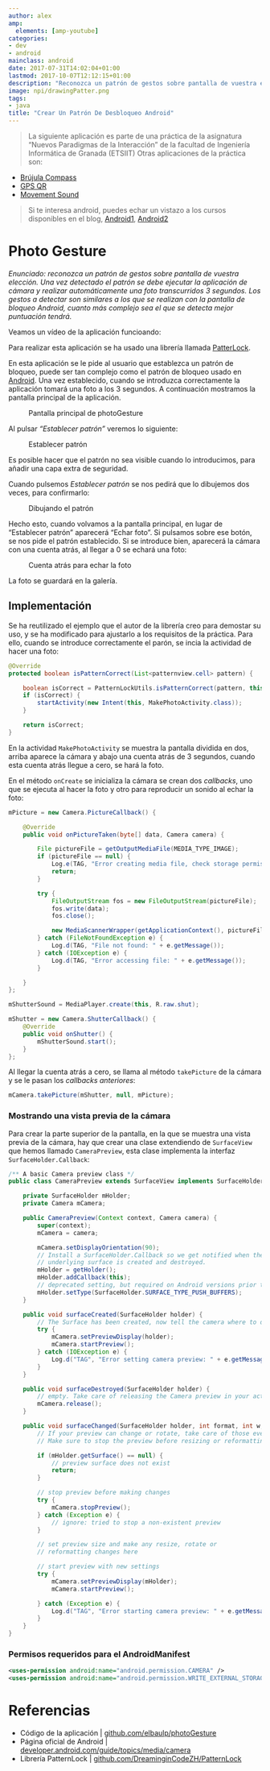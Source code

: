 ```yaml
---
author: alex
amp:
  elements: [amp-youtube]
categories:
- dev
- android
mainclass: android
date: 2017-07-31T14:02:04+01:00
lastmod: 2017-10-07T12:12:15+01:00
description: "Reconozca un patrón de gestos sobre pantalla de vuestra elección.  Una vez detectado el patrón se debe ejecutar la aplicación de cámara y  realizar automáticamente una foto transcurridos 3 segundos. Los gestos a detectar  son similares a los que se realizan con la pantalla de bloqueo Android, cuanto más  complejo sea el que se detecta mejor puntuación tendrá."
image: npi/drawingPatter.png
tags:
- java
title: "Crear Un Patrón De Desbloqueo Android"
---
```


> La siguiente aplicación es parte de una práctica de la asignatura “Nuevos Paradigmas de la Interacción” de la facultad de Ingeniería Informática de Granada (ETSIIT) Otras aplicaciones de la práctica son:

- [Brújula Compass](/brujula-android-asr-voz)
- [GPS QR](/programar-navegador-gps-android)
- [Movement Sound](/giroscopio-acelerometro-movimientos-android)

<!--more--><!--ad-->

> Si te interesa android, puedes echar un vistazo a los cursos disponibles en el blog, [Android1](/curso-programacion-android/ "Curso de Android"), [Android2](/android/ "Curso nuevo de Android")

# Photo Gesture

_Enunciado: reconozca un patrón de gestos sobre pantalla de vuestra elección. Una vez detectado el patrón se debe ejecutar la aplicación de cámara y realizar automáticamente una foto transcurridos 3 segundos. Los gestos a detectar son similares a los que se realizan con la pantalla de bloqueo Android, cuanto más complejo sea el que se detecta mejor puntuación tendrá._

Veamos un vídeo de la aplicación funcioando:

<amp-youtube
    data-videoid="j3w9ai3LHyU"
    layout="responsive"
    width="480" height="270"></amp-youtube>

Para realizar esta aplicación se ha usado una librería llamada [PatterLock](https://github.com/DreaminginCodeZH/PatternLock).

En esta aplicación se le pide al usuario que establezca un patrón de bloqueo, puede ser tan complejo como el patrón de bloqueo usado en [Android](/curso-programacion-android/ "Curso de Android"). Una vez establecido, cuando se introduzca correctamente la aplicación tomará una foto a los 3 segundos. A continuación mostramos la pantalla principal de la aplicación.

<figure>
    <a href="/img/npi/photoGesture.png"><amp-img sizes="(min-width: 338px) 338px, 100vw" on="tap:lightbox1" role="button" tabindex="0" layout="responsive" src="/img/npi/photoGesture.png" title="Pantalla principal de photoGesture" alt="Pantalla principal de photoGesture" width="338px" height="600px" /></a>
<span class="image-credit">Pantalla principal de photoGesture</span>
</figure>

Al pulsar _“Establecer patrón”_ veremos lo siguiente:

<figure>
    <a href="/img/npi/setPattern.png"><amp-img sizes="(min-width: 338px) 338px, 100vw" on="tap:lightbox1" role="button" tabindex="0" layout="responsive" src="/img/npi/setPattern.png" title="Establecer patrón" alt="Establecer patrón" width="338px" height="600px" /></a>
    <span class="image-credit">Establecer patrón</span>
</figure>

Es posible hacer que el patrón no sea visible cuando lo introducimos, para añadir una capa extra de seguridad.

Cuando pulsemos _Establecer patrón_ se nos pedirá que lo dibujemos dos veces, para confirmarlo:

<figure>
    <a href="/img/npi/drawingPatter.png"><amp-img sizes="(min-width: 338px) 338px, 100vw"on="tap:lightbox1" role="button" tabindex="0" layout="responsive" src="/img/npi/drawingPatter.png" title="Dibujando el patrón" alt="Dibujando el patrón" width="338px" height="600px" /></a>
    <span class="image-credit">Dibujando el patrón</span>
</figure>

Hecho esto, cuando volvamos a la pantalla principal, en lugar de “Establecer patrón” aparecerá “Echar foto”. Si pulsamos sobre ese botón, se nos pide el patrón establecido. Si se introduce bien, aparecerá la cámara con una cuenta atrás, al llegar a 0 se echará una foto:

<figure>
    <a href="/img/npi/countdown.png"><amp-img sizes="(min-width: 338px) 338px, 100vw"on="tap:lightbox1" role="button" tabindex="0" layout="responsive" src="/img/npi/countdown.png" title="Cuenta atrás para echar la foto" alt="Cuenta atrás para echar la foto" width="338px" height="600px" /></a>
    <span class="image-credit">Cuenta atrás para echar la foto</span>
</figure>

La foto se guardará en la galería.

## Implementación

Se ha reutilizado el ejemplo que el autor de la librería creo para demostar su uso, y se ha modificado para ajustarlo a los requisitos de la práctica. Para ello, cuando se introduce correctamente el parón, se incia la actividad de hacer una foto:

```java
@Override
protected boolean isPatternCorrect(List<patternview.cell> pattern) {

    boolean isCorrect = PatternLockUtils.isPatternCorrect(pattern, this);
    if (isCorrect) {
        startActivity(new Intent(this, MakePhotoActivity.class));
    }

    return isCorrect;
}
```

En la actividad `MakePhotoActivity` se muestra la pantalla dividida en dos, arriba aparece la cámara y abajo una cuenta atrás de 3 segundos, cuando esta cuenta atrás llegue a cero, se hará la foto.

En el método `onCreate` se inicializa la cámara se crean dos _callbacks_, uno que se ejecuta al hacer la foto y otro para reproducir un sonido al echar la foto:

```java
mPicture = new Camera.PictureCallback() {

    @Override
    public void onPictureTaken(byte[] data, Camera camera) {

        File pictureFile = getOutputMediaFile(MEDIA_TYPE_IMAGE);
        if (pictureFile == null) {
            Log.e(TAG, "Error creating media file, check storage permissions: ");
            return;
        }

        try {
            FileOutputStream fos = new FileOutputStream(pictureFile);
            fos.write(data);
            fos.close();

            new MediaScannerWrapper(getApplicationContext(), pictureFile.getPath(), "image/jpeg").scan();
        } catch (FileNotFoundException e) {
            Log.d(TAG, "File not found: " + e.getMessage());
        } catch (IOException e) {
            Log.d(TAG, "Error accessing file: " + e.getMessage());
        }

    }
};

mShutterSound = MediaPlayer.create(this, R.raw.shut);

mShutter = new Camera.ShutterCallback() {
    @Override
    public void onShutter() {
        mShutterSound.start();
    }
};
```

Al llegar la cuenta atrás a cero, se llama al método `takePicture` de la cámara y se le pasan los _callbacks anteriores_:

```java
mCamera.takePicture(mShutter, null, mPicture);
```

### Mostrando una vista previa de la cámara

Para crear la parte superior de la pantalla, en la que se muestra una vista previa de la cámara, hay que crear una clase extendiendo de `SurfaceView` que hemos llamado `CameraPreview`, esta clase implementa la interfaz `SurfaceHolder.Callback`:

```java
/** A basic Camera preview class */
public class CameraPreview extends SurfaceView implements SurfaceHolder.Callback {

    private SurfaceHolder mHolder;
    private Camera mCamera;

    public CameraPreview(Context context, Camera camera) {
        super(context);
        mCamera = camera;

        mCamera.setDisplayOrientation(90);
        // Install a SurfaceHolder.Callback so we get notified when the
        // underlying surface is created and destroyed.
        mHolder = getHolder();
        mHolder.addCallback(this);
        // deprecated setting, but required on Android versions prior to 3.0
        mHolder.setType(SurfaceHolder.SURFACE_TYPE_PUSH_BUFFERS);
    }

    public void surfaceCreated(SurfaceHolder holder) {
        // The Surface has been created, now tell the camera where to draw the preview.
        try {
            mCamera.setPreviewDisplay(holder);
            mCamera.startPreview();
        } catch (IOException e) {
            Log.d("TAG", "Error setting camera preview: " + e.getMessage());
        }
    }

    public void surfaceDestroyed(SurfaceHolder holder) {
        // empty. Take care of releasing the Camera preview in your activity.
        mCamera.release();
    }

    public void surfaceChanged(SurfaceHolder holder, int format, int w, int h) {
        // If your preview can change or rotate, take care of those events here.
        // Make sure to stop the preview before resizing or reformatting it.

        if (mHolder.getSurface() == null) {
            // preview surface does not exist
            return;
        }

        // stop preview before making changes
        try {
            mCamera.stopPreview();
        } catch (Exception e) {
            // ignore: tried to stop a non-existent preview
        }

        // set preview size and make any resize, rotate or
        // reformatting changes here

        // start preview with new settings
        try {
            mCamera.setPreviewDisplay(mHolder);
            mCamera.startPreview();

        } catch (Exception e) {
            Log.d("TAG", "Error starting camera preview: " + e.getMessage());
        }
    }
}
```

### Permisos requeridos para el AndroidManifest

```xml
<uses-permission android:name="android.permission.CAMERA" />
<uses-permission android:name="android.permission.WRITE_EXTERNAL_STORAGE" />
```

# Referencias

- Código de la aplicación | [github.com/elbaulp/photoGesture](https://github.com/elbaulp/grado_informatica_npi/tree/master/Android/PhotoGesture)
- Página oficial de Android | [developer.android.com/guide/topics/media/camera](http://developer.android.com/guide/topics/media/camera.html)
- Librería PatternLock | [github.com/DreaminginCodeZH/PatternLock](https://github.com/DreaminginCodeZH/PatternLock)
